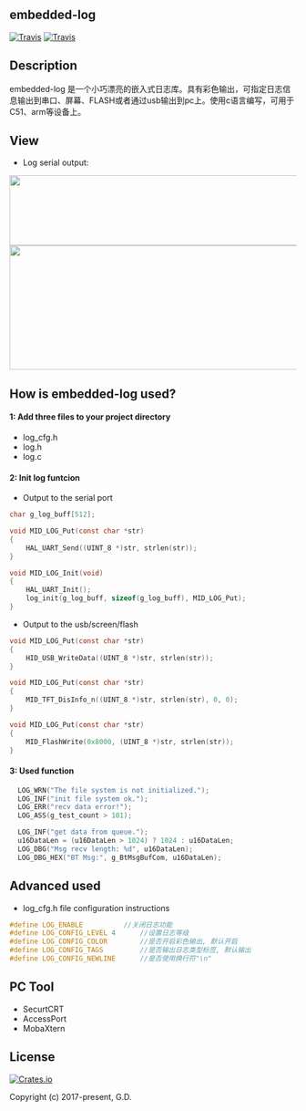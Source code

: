 ## embedded-log
[![Travis](https://img.shields.io/badge/release-1.0.0-blue.svg?style=plastic)](https://github.com/to9/embedded-log/releases)
[![Travis](https://img.shields.io/travis/rust-lang/rust.svg?style=plastic)](https://github.com/to9/embedded-log)

## Description

embedded-log 是一个小巧漂亮的嵌入式日志库。具有彩色输出，可指定日志信息输出到串口、屏幕、FLASH或者通过usb输出到pc上。使用c语言编写，可用于C51、arm等设备上。

## View
- Log serial output:

<div align=left><img width="593" height="123" src="https://github.com/to9/embedded-log/blob/master/images/log1.png"/></div>

<div align=left><img width="592" height="218" src="https://github.com/to9/embedded-log/blob/master/images/log2.png"/></div>

## How is embedded-log used?
#### 1: Add three files to your project directory
- log_cfg.h
- log.h
- log.c

#### 2: Init log funtcion
- Output to the serial port
```c
char g_log_buff[512];

void MID_LOG_Put(const char *str)
{
	HAL_UART_Send((UINT_8 *)str, strlen(str));
}

void MID_LOG_Init(void)
{
	HAL_UART_Init();
	log_init(g_log_buff, sizeof(g_log_buff), MID_LOG_Put);
}
```
- Output to the usb/screen/flash
```c
void MID_LOG_Put(const char *str)
{
	HID_USB_WriteData((UINT_8 *)str, strlen(str));
}

void MID_LOG_Put(const char *str)
{
	MID_TFT_DisInfo_n((UINT_8 *)str, strlen(str), 0, 0);
}

void MID_LOG_Put(const char *str)
{
	MID_FlashWrite(0x8000, (UINT_8 *)str, strlen(str));
}
```
#### 3: Used function
```c
  LOG_WRN("The file system is not initialized.");
  LOG_INF("init file system ok.");
  LOG_ERR("recv data error!");
  LOG_ASS(g_test_count > 101);

  LOG_INF("get data from queue.");
  u16DataLen = (u16DataLen > 1024) ? 1024 : u16DataLen;
  LOG_DBG("Msg recv length: %d", u16DataLen);
  LOG_DBG_HEX("BT Msg:", g_BtMsgBufCom, u16DataLen);
```
## Advanced used
- log_cfg.h file configuration instructions

```c
#define LOG_ENABLE			//关闭日志功能
#define LOG_CONFIG_LEVEL 4		//设置日志等级
#define LOG_CONFIG_COLOR		//是否开启彩色输出, 默认开启
#define LOG_CONFIG_TAGS			//是否输出日志类型标签, 默认输出
#define LOG_CONFIG_NEWLINE		//是否使用换行符"\n"
```
## PC Tool
- SecurtCRT
- AccessPort
- MobaXtern

## License

[![Crates.io](https://img.shields.io/packagist/l/doctrine/orm.svg?style=plastic)](https://github.com/to9/embedded-log/blob/master/LICENSE)<br>

Copyright (c) 2017-present, G.D.
